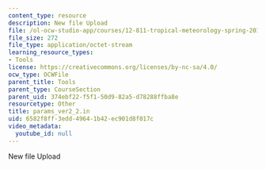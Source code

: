 ```yaml
---
content_type: resource
description: New file Upload
file: /ol-ocw-studio-app/courses/12-811-tropical-meteorology-spring-2011/6582f8ff3edd49641b42ec901d8f017c_params_ver2_2.in
file_size: 272
file_type: application/octet-stream
learning_resource_types:
- Tools
license: https://creativecommons.org/licenses/by-nc-sa/4.0/
ocw_type: OCWFile
parent_title: Tools
parent_type: CourseSection
parent_uid: 374ebf22-f5f1-50d9-82a5-d78288ffba8e
resourcetype: Other
title: params_ver2_2.in
uid: 6582f8ff-3edd-4964-1b42-ec901d8f017c
video_metadata:
  youtube_id: null
---
```

New file Upload